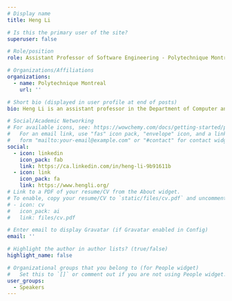 ```yaml
---
# Display name
title: Heng Li

# Is this the primary user of the site?
superuser: false

# Role/position
role: Assistant Professor of Software Engineering - Polytechnique Montreal

# Organizations/Affiliations
organizations:
  - name: Polytechnique Montreal
    url: ''

# Short bio (displayed in user profile at end of posts)
bio: Heng Li is an assistant professor in the Department of Computer and Software Engineering at Polytechnique Montreal, where he leads the MOOSE lab. He holds a PhD in Computing from Queen’s University. Prior to his academic career, he worked in the industry for years as a software engineer at Synopsys and as a software performance engineer at BlackBerry. His and his students' research aims to address the practical challenges in software monitoring, software quality engineering, intelligent operations of software systems, and quality engineering of machine learning applications. The outcomes of such research have benefited the daily maintenance and operations of software and software-intensive systems in the industry and inspired follow-up research in related areas. He is a core organizer of the international Software Engineering for Machine Learning Applications (SEMLA) symposium. He is a recipient of the Discovery Grant from NSERC, John R. Evans Leaders Fund from CFI, and NSERC Alliance, among other grants. He is the secretary of the Standard Performance Evaluation Corporation (SPEC) Research Group – DevOps Performance Working Group.

# Social/Academic Networking
# For available icons, see: https://wowchemy.com/docs/getting-started/page-builder/#icons
#   For an email link, use "fas" icon pack, "envelope" icon, and a link in the
#   form "mailto:your-email@example.com" or "#contact" for contact widget.
social:
  - icon: linkedin
    icon_pack: fab
    link: https://ca.linkedin.com/in/heng-li-9b91611b
  - icon: link
    icon_pack: fa
    link: https://www.hengli.org/
# Link to a PDF of your resume/CV from the About widget.
# To enable, copy your resume/CV to `static/files/cv.pdf` and uncomment the lines below.
# - icon: cv
#   icon_pack: ai
#   link: files/cv.pdf

# Enter email to display Gravatar (if Gravatar enabled in Config)
email: ''

# Highlight the author in author lists? (true/false)
highlight_name: false

# Organizational groups that you belong to (for People widget)
#   Set this to `[]` or comment out if you are not using People widget.
user_groups:
  - Speakers
---
```

